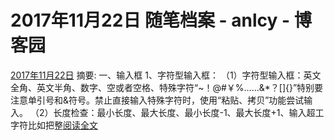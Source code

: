 
# 2017年11月22日 随笔档案 - anlcy - 博客园






[2017年11月22日](https://www.cnblogs.com/camilla/archive/2017/11/22.html)
摘要: 一、输入框 1、字符型输入框： （1）字符型输入框：英文全角、英文半角、数字、空或者空格、特殊字符“~！@\#￥%……&*？[]{}”特别要注意单引号和&符号。禁止直接输入特殊字符时，使用“粘贴、拷贝”功能尝试输入。 （2）长度检查：最小长度、最大长度、最小长度-1、最大长度+1、输入超工字符比如把整[阅读全文](https://www.cnblogs.com/camilla/p/7878742.html)


